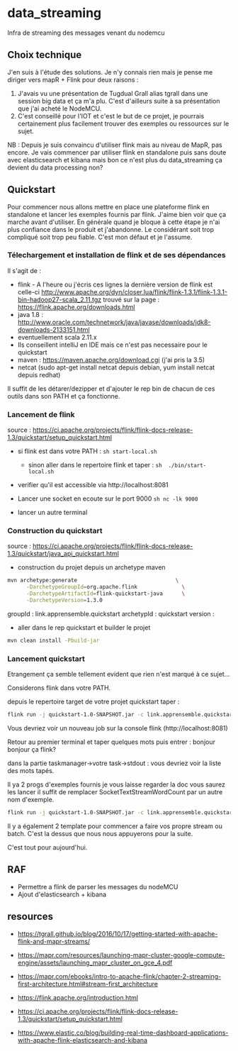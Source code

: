 # data_streaming
Infra de streaming des messages venant du nodemcu

## Choix technique

J'en suis à l'étude des solutions. Je n'y connais rien mais je pense me diriger vers mapR + Flink pour deux raisons :
1. J'avais vu une présentation de Tugdual Grall alias tgrall dans une session big data et ça m'a plu. C'est d'ailleurs suite à sa présentation que j'ai acheté le NodeMCU.
1. C'est conseillé pour l'IOT et c'est le but de ce projet, je pourrais certainement plus facilement trouver des exemples ou ressources sur le sujet.

NB : Depuis je suis convaincu d'utiliser flink mais au niveau de MapR, pas encore. Je vais commencer par utiliser flink en standalone puis sans doute avec elasticsearch et kibana mais bon ce n'est plus du data_streaming ça devient du data processing non?

## Quickstart

Pour commencer nous allons mettre en place une plateforme flink en standalone et lancer les exemples fournis par flink. J'aime bien voir que ça marche avant d'utiliser. En générale quand je bloque à cette étape je n'ai plus confiance dans le produit et j'abandonne. Le considérant soit trop compliqué soit trop peu fiable. C'est mon défaut et je l'assume. 

### Télechargement et installation de flink et de ses dépendances

Il s'agit de :

* flink - 
A l'heure ou j'écris ces lignes la dernière version de flink est celle-ci http://www.apache.org/dyn/closer.lua/flink/flink-1.3.1/flink-1.3.1-bin-hadoop27-scala_2.11.tgz trouvé sur la page : https://flink.apache.org/downloads.html
* java 1.8 : http://www.oracle.com/technetwork/java/javase/downloads/jdk8-downloads-2133151.html
* eventuellement scala 2.11.x
* Ils conseillent intelliJ en IDE mais ce n'est pas necessaire pour le quickstart
* maven : https://maven.apache.org/download.cgi (j'ai pris la 3.5)
* netcat (sudo apt-get install netcat depuis debian, yum install netcat depuis redhat)

Il suffit de les détarer/dezipper et d'ajouter le rep bin de chacun de ces outils dans son PATH et ça fonctionne.

### Lancement de flink

source : https://ci.apache.org/projects/flink/flink-docs-release-1.3/quickstart/setup_quickstart.html

* si flink est dans votre PATH : ````sh start-local.sh ````
  * sinon aller dans le repertoire flink et taper : ````sh  ./bin/start-local.sh ````

* verifier qu'il est accessible via http://localhost:8081

* Lancer une socket en ecoute sur le port 9000 ```sh nc -lk 9000```

* lancer un autre terminal


### Construction du quickstart

source : https://ci.apache.org/projects/flink/flink-docs-release-1.3/quickstart/java_api_quickstart.html

* construction du projet depuis un archetype maven

```sh
mvn archetype:generate                               \
      -DarchetypeGroupId=org.apache.flink              \
      -DarchetypeArtifactId=flink-quickstart-java      \
      -DarchetypeVersion=1.3.0

```

  groupId : link.apprensemble.quickstart
	archetypId : quickstart
	version : 

* aller dans le rep quickstart et builder le projet

```sh
mvn clean install -Pbuild-jar
```

### Lancement quickstart

Etrangement ça semble tellement evident que rien n'est marqué à ce sujet...

Considerons flink dans votre PATH.

depuis le repertoire target de votre projet quickstart taper :

```sh
flink run -j quickstart-1.0-SNAPSHOT.jar -c link.apprensemble.quickstart.SocketTextStreamWordCount localhost 9000
```

Vous devriez voir un nouveau job sur la console flink (http://localhost:8081)

Retour au premier terminal et taper quelques mots puis entrer : bonjour bonjour ça flink?

dans la partie taskmanager->votre task->stdout : vous devriez voir la liste des mots tapés.

Il ya 2 progs d'exemples fournis je vous laisse regarder la doc vous saurez les lancer il suffit de remplacer SocketTextStreamWordCount par un autre nom d'exemple.

```sh
flink run -j quickstart-1.0-SNAPSHOT.jar -c link.apprensemble.quickstart.WordCount
```

Il y a également 2 template pour commencer a faire vos propre stream ou batch. C'est la dessus que nous nous appuyerons pour la suite.

C'est tout pour aujourd'hui.


## RAF

* Permettre a flink de parser les messages du nodeMCU
* Ajout d'elasticsearch + kibana

## resources

* https://tgrall.github.io/blog/2016/10/17/getting-started-with-apache-flink-and-mapr-streams/

* https://mapr.com/resources/launching-mapr-cluster-google-compute-engine/assets/launching_mapr_cluster_on_gce_4.pdf

* https://mapr.com/ebooks/intro-to-apache-flink/chapter-2-streaming-first-architecture.html#stream-first_architecture

* https://flink.apache.org/introduction.html

* https://ci.apache.org/projects/flink/flink-docs-release-1.3/quickstart/setup_quickstart.html

* https://www.elastic.co/blog/building-real-time-dashboard-applications-with-apache-flink-elasticsearch-and-kibana
